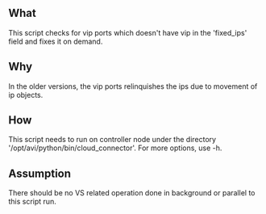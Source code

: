 What
----
This script checks for vip ports which doesn't have vip in the
'fixed_ips' field and fixes it on demand.

Why
----
In the older versions, the vip ports relinquishes the ips due
to movement of ip objects.

How
----
This script needs to run on controller node under the directory
'/opt/avi/python/bin/cloud_connector'. For more options, use -h.

Assumption
----------
There should be no VS related operation done in background or
parallel to this script run.
